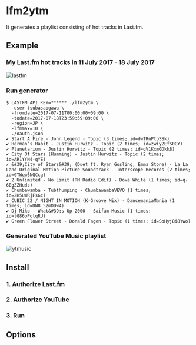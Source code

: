 # lfm2ytm

It generates a playlist consisting of hot tracks in Last.fm.

## Example

### My Last.fm hot tracks in 11 July 2017 - 18 July 2017

![lastfm](https://user-images.githubusercontent.com/7788821/235303633-b332787b-4171-49c3-a3ab-8cf6b61b4a1b.png)

### Run generator

```
$ LASTFM_API_KEY=****** ./lfm2ytm \
  -user tsubasaogawa \
  -fromdate=2017-07-11T00:00:00+09:00 \
  -todate=2017-07-18T23:59:59+09:00 \
  -region=JP \
  -lfmmax=10 \
  ./oauth.json 
✔ Start A Fire - John Legend - Topic (3 times; id=dwTRnPtpSSk)
✔ Herman’s Habit - Justin Hurwitz - Topic (2 times; id=zwiy2EfS0GY)
✔ Planetarium - Justin Hurwitz - Topic (2 times; id=qV1KxmGDkk8)
✔ City Of Stars (Humming) - Justin Hurwitz - Topic (2 times; id=AR1YYN4-qYE)
✔ &#39;City of Stars&#39; (Duet ft. Ryan Gosling, Emma Stone) - La La Land Original Motion Picture Soundtrack - Interscope Records (2 times; id=GTWqwSNQCcg)
✔ 2 Unlimited - No Limit (RM Radio Edit) - Dove White (1 times; id=q-6EgZZHuds)
✔ Chumbawamba - Tubthumping - ChumbawambaVEVO (1 times; id=2H5uWRjFsGc)
✔ CUBIC 22 / NIGHT IN MOTION (K-Groove Mix) - DancemaniaMania (1 times; id=DN8_52mDDw4)
✔ Dj Miko - What&#39;s Up 2000 - Saifam Music (1 times; id=lG86oPotqRU)
✔ Green Flower Street - Donald Fagen - Topic (1 times; id=SoHyj8i8Ywo)
```

### Generated YouTube Music playlist

![ytmusic](https://user-images.githubusercontent.com/7788821/235303635-479550fd-a866-4816-9252-949cd91da8df.png)

## Install

### 1. Authorize Last.fm

### 2. Authorize YouTube

### 3. Run

## Options

